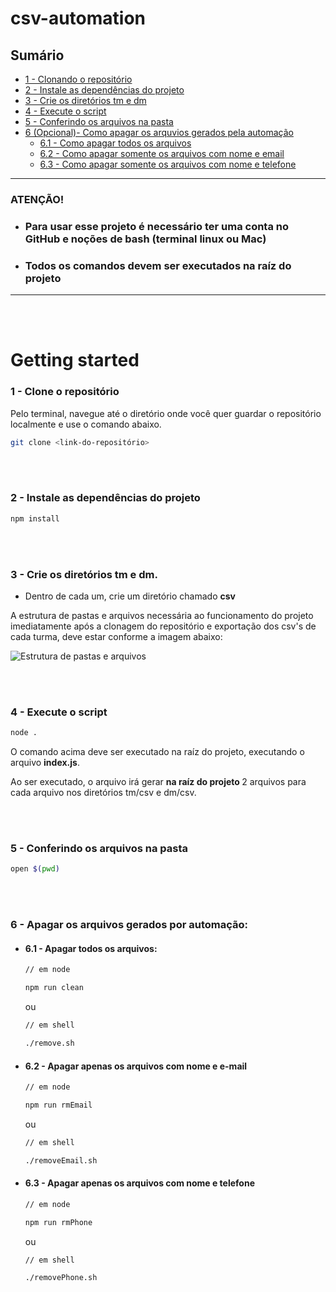# csv-automation

## Sumário
  - [1 - Clonando o repositório](#1---clone-o-repositório)
  - [2 - Instale as dependências do projeto](#2---instale-as-dependências-do-projeto)
  - [3 - Crie os diretórios tm e dm](#3---crie-os-diretórios-tm-e-dm)
  - [4 - Execute o script](#4---execute-o-script)
  - [5 - Conferindo os arquivos na pasta](#)
  - [6 (Opcional)- Como apagar os arquvios gerados pela automação](#6---apagar-os-arquivos-gerados-por-automação) 
    - [6.1 - Como apagar todos os arquivos](#61---apagar-todos-os-arquivos)
    - [6.2 - Como apagar somente os arquivos com nome e email](#62---apagar-apenas-os-arquivos-com-nome-e-e-mail) 
    - [6.3 - Como apagar somente os arquivos com nome e telefone](#63---apagar-apenas-os-arquivos-com-nome-e-telefone)

<hr>

<h3>
  <strong>ATENÇÃO!</strong>
</h3>

- <h3>Para usar esse projeto é necessário ter uma conta no GitHub e noções de bash (terminal linux ou Mac)</h3>

- <h3>Todos os comandos devem ser executados na raíz do projeto</h3>
<hr>

<br />
<br />

# Getting started 

### 1 - Clone o repositório
<p>Pelo terminal, navegue até o diretório onde você quer guardar o repositório localmente e use o comando abaixo.</p>

```sh
git clone <link-do-repositório>
```
<br />
<br />

### 2 - Instale as dependências do projeto

```sh
npm install
```
<br />
<br />

### 3 - Crie os diretórios <strong>tm</strong> e <strong>dm</strong>. 
  - Dentro de cada um, crie um diretório chamado <strong>csv</strong>

  <p>
    A estrutura de pastas e arquivos necessária ao funcionamento do projeto imediatamente após a clonagem do repositório e exportação dos csv's de cada turma, deve estar conforme a imagem abaixo:
  </p>

![Estrutura de pastas e arquivos](https://github.com/lucasbarreto-dev/csv-automation/blob/main/public/%C3%81rvore%20-%20pastas%20e%20arquivos.png?raw=true)

<br />
<br />

### 4 - Execute o script

```sh
node .
```

<p>O comando acima deve ser executado na raíz do projeto, executando o arquivo <strong>index.js</strong>.</p>

<!--- 
```js
// ./index.js

const path = require('path');
const { auto } = require('./utils/auto');

const TM = path.resolve(__dirname, './tm/csv');
const DM = path.resolve(__dirname, './dm/csv');

const directories = [ DM, TM ];

directories.forEach((directory) => auto(directory));
```
--->

<p>Ao ser executado, o arquivo irá gerar <strong> na raíz do projeto </strong> 2 arquivos para cada arquivo nos diretórios tm/csv e dm/csv.</p>

<br />
<br />

### 5 - Conferindo os arquivos na pasta
```sh
open $(pwd)
```

<br />
<br />


### 6 - Apagar os arquivos gerados por automação:

  - #### 6.1 - Apagar todos os arquivos:
    ```sh
    // em node

    npm run clean
    ```

      ou

    ```sh
    // em shell

    ./remove.sh
    ```

  - #### 6.2 - Apagar apenas os arquivos com nome e e-mail

    ```sh
    // em node

    npm run rmEmail
    ```
      ou

    ```sh
    // em shell

    ./removeEmail.sh
    ```

  - #### 6.3 - Apagar apenas os arquivos com nome e telefone

    ```sh
    // em node

    npm run rmPhone
    ```
      ou

    ```sh
    // em shell

    ./removePhone.sh
    ```
